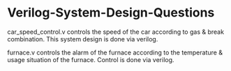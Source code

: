 # Verilog-System-Design-Questions

car_speed_control.v controls the speed of the car according to gas & break combination. 
This system design is done via verilog. 

furnace.v controls the alarm of the furnace according to the temperature & usage situation
of the furnace. Control is done via verilog.
